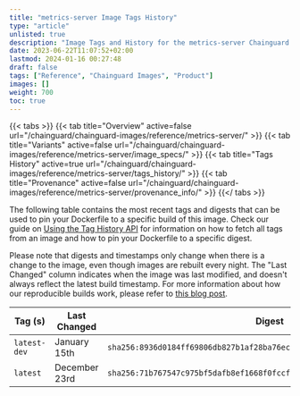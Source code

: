 ```yaml
---
title: "metrics-server Image Tags History"
type: "article"
unlisted: true
description: "Image Tags and History for the metrics-server Chainguard Image"
date: 2023-06-22T11:07:52+02:00
lastmod: 2024-01-16 00:27:48
draft: false
tags: ["Reference", "Chainguard Images", "Product"]
images: []
weight: 700
toc: true
---
```


{{< tabs >}}
{{< tab title="Overview" active=false url="/chainguard/chainguard-images/reference/metrics-server/" >}}
{{< tab title="Variants" active=false url="/chainguard/chainguard-images/reference/metrics-server/image_specs/" >}}
{{< tab title="Tags History" active=true url="/chainguard/chainguard-images/reference/metrics-server/tags_history/" >}}
{{< tab title="Provenance" active=false url="/chainguard/chainguard-images/reference/metrics-server/provenance_info/" >}}
{{</ tabs >}}

The following table contains the most recent tags and digests that can be used to pin your Dockerfile to a specific build of this image. Check our guide on [Using the Tag History API](/chainguard/chainguard-images/using-the-tag-history-api/) for information on how to fetch all tags from an image and how to pin your Dockerfile to a specific digest.

Please note that digests and timestamps only change when there is a change to the image, even though images are rebuilt every night. The "Last Changed" column indicates when the image was last modified, and doesn't always reflect the latest build timestamp. For more information about how our reproducible builds work, please refer to [this blog post](https://www.chainguard.dev/unchained/reproducing-chainguards-reproducible-image-builds).

| Tag (s)       | Last Changed  | Digest                                                                    |
|---------------|---------------|---------------------------------------------------------------------------|
|  `latest-dev` | January 15th  | `sha256:8936d0184ff69806db827b1af28ba76ec32fa995349a9f170bb4081f70903f7e` |
|  `latest`     | December 23rd | `sha256:71b767547c975bf5dafb8ef1668f0fccfa84a9f7b6057c655c77b35826e3af15` |

